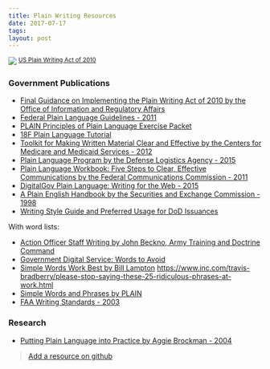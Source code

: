 ```yaml
---
title: Plain Writing Resources
date: 2017-07-17
tags: 
layout: post
---
```


![](images/plain-law.png)
<sup>[US Plain Writing Act of 2010](https://www.gpo.gov/fdsys/pkg/PLAW-111publ274/pdf/PLAW-111publ274.pdf)</sup>

### Government Publications
- [Final Guidance on Implementing the Plain Writing Act of 2010 by the Office of Information and Regulatory Affairs](http://www.esd.whs.mil/Portals/54/Documents/DD/plain_language/memo/omb_memorandum_m1115.pdf?ver=2017-04-04-163738-117)
- [Federal Plain Language Guidelines - 2011](http://www.plainlanguage.gov/howto/guidelines/FederalPLGuidelines/TOC.cfm)
- [PLAIN Principles of Plain Language
Exercise Packet](http://www.plainlanguage.gov/resources/for_trainers/plainFiles/exercises_all_writing_classes.pdf)
- [18F Plain Language Tutorial](https://plain-language-tutorial.18f.gov/)
- [Toolkit for Making Written Material Clear and Effective by the Centers for Medicare and Medicaid Services - 2012](https://www.cms.gov/Outreach-and-Education/Outreach/WrittenMaterialsToolkit/index.html?redirect=/WrittenMaterialsToolkit/)
- [Plain Language Program by the Defense Logistics Agency - 2015](http://www.dla.mil/Portals/104/Documents/J5StrategicPlansPolicy/PublicIssuances/i5025.13.pdf)
- [Plain Language Workbook: Five Steps to Clear, Effective Communications by the Federal Communications Commission - 2011](https://transition.fcc.gov/cgb/PlainWritingWorkbook.pdf)
- [DigitalGov Plain Language: Writing for the Web - 2015](https://www.youtube.com/watch?v=gesKoT-5Tjg#t=29m07s)
- [A Plain English Handbook by the Securities and Exchange Commission - 1998](https://www.sec.gov/pdf/handbook.pdf)
- [Writing Style Guide and Preferred Usage for DoD Issuances](http://www.esd.whs.mil/Portals/54/Documents/DD/iss_process/Writing_Style_Guide.pdf?ver=2017-06-20-094217-273)

With word lists:

- [Action Officer Staff Writing by  John Beckno, Army Training and Doctrine Command](http://www.esd.whs.mil/Portals/54/Documents/DD/plain_language/ActionOfficer_StaffWriting.pdf?ver=2017-04-04-163823-647)
- [Government Digital Service: Words to Avoid](https://www.gov.uk/guidance/style-guide/a-to-z-of-gov-uk-style#words-to-avoid)
- [Simple Words Work Best by Bill Lampton](http://www.plainlanguage.gov/howto/wordsuggestions/simpleworksbest.cfm)
https://www.inc.com/travis-bradberry/please-stop-saying-these-25-ridiculous-phrases-at-work.html
- [Simple Words and Phrases by PLAIN](http://www.plainlanguage.gov/howto/wordsuggestions/simplewords.cfm)
- [FAA Writing Standards - 2003](https://www.faa.gov/documentlibrary/media/order/branding_writing/order1000_36.pdf)


### Research

- [Putting Plain Language into Practice by Aggie Brockman - 2004](http://www.rqis.org/wp-content/uploads/2014/08/Putting-plain-language-into-practice.pdf)

> [Add a resource on github](https://github.com/apaskulin/waxtechnical/blob/master/source/articles/2017-07-17-plain-writing.html.markdown)
